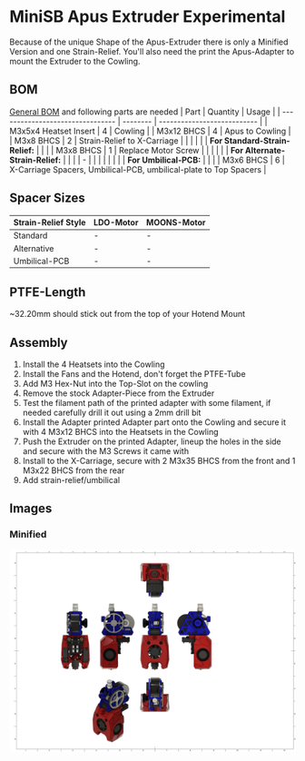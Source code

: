 # MiniSB Apus Extruder Experimental

Because of the unique Shape of the Apus-Extruder there is only a Minified Version and one Strain-Relief. You'll also need the print the Apus-Adapter to mount the Extruder to the Cowling.

## BOM

[General BOM](/README.md#general-bom) and following parts are needed
| Part | Quantity | Usage |
| -------------------------------- | -------- | --------------------------- |
| M3x5x4 Heatset Insert | 4 | Cowling |
| M3x12 BHCS | 4 | Apus to Cowling |
| M3x8 BHCS | 2 | Strain-Relief to X-Carriage |
| | | |
| **For Standard-Strain-Relief:** | | |
| M3x8 BHCS | 1 | Replace Motor Screw |
| | | |
| **For Alternate-Strain-Relief:** | | |
| - | | |
| | | |
| **For Umbilical-PCB:** | | |
| M3x6 BHCS | 6 | X-Carriage Spacers, Umbilical-PCB, umbilical-plate to Top Spacers |

## Spacer Sizes

| Strain-Relief Style | LDO-Motor | MOONS-Motor |
| ------------------- | --------- | ----------- |
| Standard            | -         | -           |
| Alternative         | -         | -           |
| Umbilical-PCB       | -         | -           |

## PTFE-Length

~32.20mm should stick out from the top of your Hotend Mount

## Assembly

1. Install the 4 Heatsets into the Cowling
2. Install the Fans and the Hotend, don't forget the PTFE-Tube
3. Add M3 Hex-Nut into the Top-Slot on the cowling
4. Remove the stock Adapter-Piece from the Extruder
5. Test the filament path of the printed adapter with some filament, if needed carefully drill it out using a 2mm drill bit
6. Install the Adapter printed Adapter part onto the Cowling and secure it with 4 M3x12 BHCS into the Heatsets in the Cowling
7. Push the Extruder on the printed Adapter, lineup the holes in the side and secure with the M3 Screws it came with
8. Install to the X-Carriage, secure with 2 M3x35 BHCS from the front and 1 M3x22 BHCS from the rear
9. Add strain-relief/umbilical

## Images

### Minified

![Minified](images/Apus_Minified_1.png)
